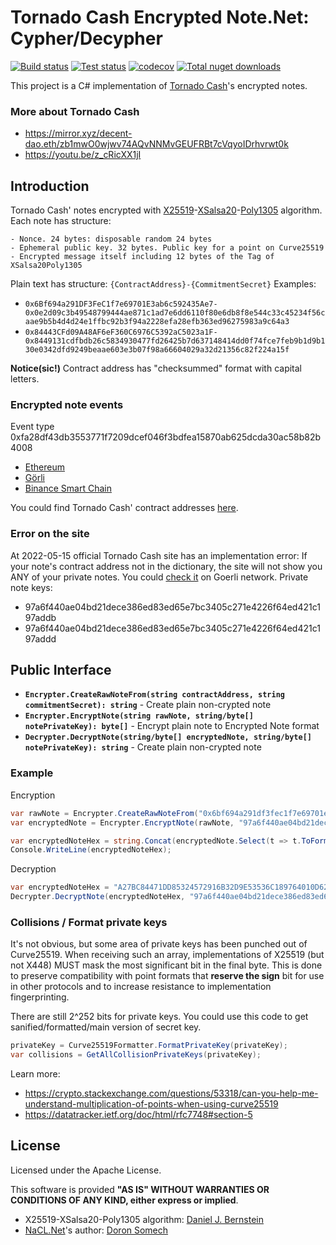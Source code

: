 Tornado Cash Encrypted Note.Net: Cypher/Decypher
===========
[![Build status](https://ci.appveyor.com/api/projects/status/buvwa4iu4ifo74a0/branch/master?svg=true)](https://ci.appveyor.com/project/nokitakaze/tornado-cash-encrypted-note-net/branch/master)
[![Test status](https://img.shields.io/appveyor/tests/nokitakaze/tornado-cash-encrypted-note-net/master)](https://ci.appveyor.com/project/nokitakaze/tornado-cash-encrypted-note-net/branch/master)
[![codecov](https://codecov.io/gh/nokitakaze/tornado-cash-encrypted-note.net/branch/master/graph/badge.svg)](https://codecov.io/gh/nokitakaze/tornado-cash-encrypted-note.net)
[![Total nuget downloads](https://badgen.net/nuget/dt/NokitaKaze.TornadoCashEncryptedNote)](https://www.nuget.org/packages/NokitaKaze.TornadoCashEncryptedNote)

This project is a C# implementation of [Tornado Cash](https://docs.tornado.cash/general/how-does-tornado.cash-work)'s encrypted notes.

### More about Tornado Cash
- https://mirror.xyz/decent-dao.eth/zb1mwO0wjwv74AQvNNMvGEUFRBt7cVqyoIDrhvrwt0k
- https://youtu.be/z_cRicXX1jI

## Introduction
Tornado Cash' notes encrypted with [X25519](https://en.wikipedia.org/wiki/Curve25519)-[XSalsa20](https://en.wikipedia.org/wiki/Salsa20)-[Poly1305](https://en.wikipedia.org/wiki/Poly1305) algorithm.
Each note has structure:
```
- Nonce. 24 bytes: disposable random 24 bytes
- Ephemeral public key. 32 bytes. Public key for a point on Curve25519
- Encrypted message itself including 12 bytes of the Tag of XSalsa20Poly1305
```

Plain text has structure:
`{ContractAddress}-{CommitmentSecret}`
Examples:
- `0x6Bf694a291DF3FeC1f7e69701E3ab6c592435Ae7-0x0e2d09c3b49548799444ae871c1ad7e6dd6110f80e6db8f8e544c33c45234f56caae9b5b4d4d24e1ffbc92b3f94a2228efa28efb363ed96275983a9c64a3`
- `0x84443CFd09A48AF6eF360C6976C5392aC5023a1F-0x8449131cdfbdb26c5834930477fd26425b7d637148414dd0f74fce7feb9b1d9b130e0342dfd9249beaae603e3b07f98a66604029a32d21356c82f224a15f`

**Notice(sic!)** Contract address has "checksummed" format with capital letters.

### Encrypted note events
Event type 0xfa28df43db3553771f7209dcef046f3bdfea15870ab625dcda30ac58b82b4008
- [Ethereum](https://etherscan.io/address/0x722122df12d4e14e13ac3b6895a86e84145b6967#events)
- [Görli](https://goerli.etherscan.io/address/0x454d870a72e29d5e5697f635128d18077bd04c60#events)
- [Binance Smart Chain](https://bscscan.com/address/0x0d5550d52428e7e3175bfc9550207e4ad3859b17#events)

You could find Tornado Cash' contract addresses [here](https://gist.github.com/TheFrozenFire/0dab728cf7884d7c74bb14ede4fcba85).

### Error on the site
At 2022-05-15 official Tornado Cash site has an implementation error: If your note's contract address not in the dictionary, the site will not show you ANY of your private notes.
You could [check it](https://tornadocash.eth.limo/account/) on Goerli network. Private note keys:
- 97a6f440ae04bd21dece386ed83ed65e7bc3405c271e4226f64ed421c197addb
- 97a6f440ae04bd21dece386ed83ed65e7bc3405c271e4226f64ed421c197addd

## Public Interface

* **`Encrypter.CreateRawNoteFrom(string contractAddress, string commitmentSecret): string`** - Create plain non-crypted note
* **`Encrypter.EncryptNote(string rawNote, string/byte[] notePrivateKey): byte[]`** - Encrypt plain note to Encrypted Note format
* **`Decrypter.DecryptNote(string/byte[] encryptedNote, string/byte[] notePrivateKey): string`** - Create plain non-crypted note

### Example
Encryption
```C#
var rawNote = Encrypter.CreateRawNoteFrom("0x6bf694a291df3fec1f7e69701e3ab6c592435ae7", "0x0e2d09c3b49548799444ae871c1ad7e6dd6110f80e6db8f8e544c33c45234f56caae9b5b4d4d24e1ffbc92b3f94a2228efa28efb363ed96275983a9c64a3");
var encryptedNote = Encrypter.EncryptNote(rawNote, "97a6f440ae04bd21dece386ed83ed65e7bc3405c271e4226f64ed421c197addb");

var encryptedNoteHex = string.Concat(encryptedNote.Select(t => t.ToFormat("X2")));
Console.WriteLine(encryptedNoteHex);
```

Decryption
```C#
var encryptedNoteHex = "A27BC84471DD85324572916B32D9E53536C189764010D628DBE5623D805E948F312B192E47D6F0A5C84BF0C7EEB2612916AAF14936C55C579181590D4926B1FFFD37A803303E4147326E61A21BE899D57403B356DF165D84C4228E63627A531ECB4688ABD3BDA925C8FAA1C19369097501C157FBF996BDE8E4A34B1ED51C75BF25B03ED92C1B319118F046EBBA392024DE528922000D98A1BAD0EA08AADC5ED27CF47A595C151C8CC196B23814873F914EB2D466459459BCD18E5827E29BE9699DB7AFF9D5A51BDC8C405845E3611A44058F121F969DA2AC4A101D409D9F74BABA6AE964F5B67E6454E7DBD5791675F02E"
Decrypter.DecryptNote(encryptedNoteHex, "97a6f440ae04bd21dece386ed83ed65e7bc3405c271e4226f64ed421c197addb");
```

### Collisions / Format private keys
It's not obvious, but some area of private keys has been punched out of Curve25519.
When receiving such an array, implementations of X25519 (but not X448) MUST mask the most significant bit in the final byte. This is done to preserve compatibility with point formats that **reserve the sign** bit for use in other protocols and to increase resistance to implementation fingerprinting.

There are still 2^252 bits for private keys. You could use this code to get sanified/formatted/main version of secret key.
```C#
privateKey = Curve25519Formatter.FormatPrivateKey(privateKey);
var collisions = GetAllCollisionPrivateKeys(privateKey);
```

Learn more:
- https://crypto.stackexchange.com/questions/53318/can-you-help-me-understand-multiplication-of-points-when-using-curve25519
- https://datatracker.ietf.org/doc/html/rfc7748#section-5

## License
Licensed under the Apache License.

This software is provided **"AS IS" WITHOUT WARRANTIES OR CONDITIONS OF ANY KIND, either express or implied**.

- X25519-XSalsa20-Poly1305 algorithm: [Daniel J. Bernstein](https://en.wikipedia.org/wiki/Daniel_J._Bernstein)
- [NaCL.Net](https://github.com/somdoron/nacl.net)'s author: [Doron Somech](https://github.com/somdoron)
